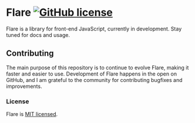 # Flare [![GitHub license](https://img.shields.io/badge/license-MIT-blue.svg)](https://github.com/exactchange/flare/blob/master/LICENSE)

Flare is a library for front-end JavaScript, currently in development. Stay tuned for docs and usage.

## Contributing

The main purpose of this repository is to continue to evolve Flare, making it faster and easier to use. Development of Flare happens in the open on GitHub, and I am grateful to the community for contributing bugfixes and improvements.

### License

Flare is [MIT licensed](./LICENSE).
